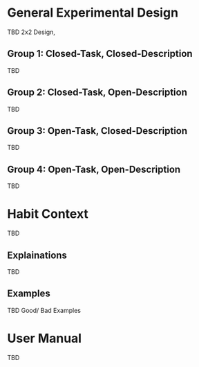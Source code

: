 # General Experimental Design

TBD 2x2 Design,

## Group 1: Closed-Task, Closed-Description

TBD

## Group 2: Closed-Task, Open-Description

TBD

## Group 3: Open-Task, Closed-Description

TBD

## Group 4: Open-Task, Open-Description

TBD

# Habit Context

TBD

## Explainations

TBD

## Examples

TBD Good/ Bad Examples

# User Manual

TBD